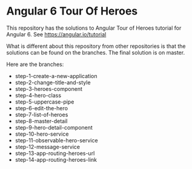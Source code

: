 # Angular 6 Tour Of Heroes

This repository has the solutions to Angular Tour of Heroes tutorial for Angular 6. See https://angular.io/tutorial

What is different about this repository from other repositories is that the solutions can be found on the branches. The final solution is on master.

Here are the branches:
* step-1-create-a-new-application
* step-2-change-title-and-style
* step-3-heroes-component
* step-4-hero-class
* step-5-uppercase-pipe
* step-6-edit-the-hero
* step-7-list-of-heroes
* step-8-master-detail
* step-9-hero-detail-component
* step-10-hero-service
* step-11-observable-hero-service
* step-12-message-service
* step-13-app-routing-heroes-url
* step-14-app-routing-heroes-link
